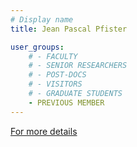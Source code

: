 ```yaml
---
# Display name
title: Jean Pascal Pfister

user_groups:
    # - FACULTY
    # - SENIOR RESEARCHERS
    # - POST-DOCS
    # - VISITORS
    # - GRADUATE STUDENTS
    - PREVIOUS MEMBER
---
```



[For more details](http://lcn.epfl.ch/team/pfister/index.html)